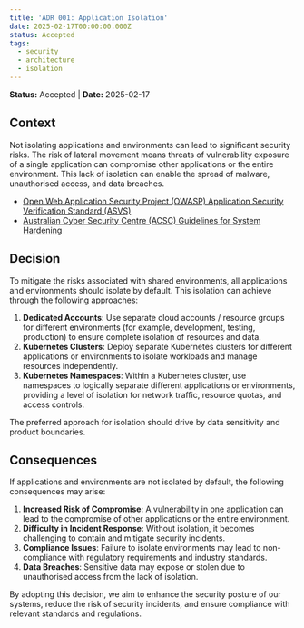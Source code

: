 ```yaml
---
title: 'ADR 001: Application Isolation'
date: 2025-02-17T00:00:00.000Z
status: Accepted
tags:
  - security
  - architecture
  - isolation
---
```



**Status:** Accepted \| **Date:** 2025-02-17

## Context

Not isolating applications and environments can lead to significant
security risks. The risk of lateral movement means threats of
vulnerability exposure of a single application can compromise other
applications or the entire environment. This lack of isolation can
enable the spread of malware, unauthorised access, and data breaches.

- [Open Web Application Security Project (OWASP) Application Security
  Verification Standard
  (ASVS)](https://owasp.org/www-project-application-security-verification-standard/)
- [Australian Cyber Security Centre (ACSC) Guidelines for System
  Hardening](https://www.cyber.gov.au/resources-business-and-government/essential-cyber-security/ism/cyber-security-guidelines/guidelines-system-hardening)

## Decision

To mitigate the risks associated with shared environments, all
applications and environments should isolate by default. This isolation
can achieve through the following approaches:

1.  **Dedicated Accounts**: Use separate cloud accounts / resource
    groups for different environments (for example, development,
    testing, production) to ensure complete isolation of resources and
    data.
2.  **Kubernetes Clusters**: Deploy separate Kubernetes clusters for
    different applications or environments to isolate workloads and
    manage resources independently.
3.  **Kubernetes Namespaces**: Within a Kubernetes cluster, use
    namespaces to logically separate different applications or
    environments, providing a level of isolation for network traffic,
    resource quotas, and access controls.

The preferred approach for isolation should drive by data sensitivity
and product boundaries.

## Consequences

If applications and environments are not isolated by default, the
following consequences may arise:

1.  **Increased Risk of Compromise**: A vulnerability in one application
    can lead to the compromise of other applications or the entire
    environment.
2.  **Difficulty in Incident Response**: Without isolation, it becomes
    challenging to contain and mitigate security incidents.
3.  **Compliance Issues**: Failure to isolate environments may lead to
    non-compliance with regulatory requirements and industry standards.
4.  **Data Breaches**: Sensitive data may expose or stolen due to
    unauthorised access from the lack of isolation.

By adopting this decision, we aim to enhance the security posture of our
systems, reduce the risk of security incidents, and ensure compliance
with relevant standards and regulations.

